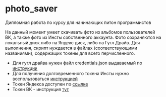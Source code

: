 # photo_saver
Дипломная работа по курсу для начинающих питон программистов

На данный момент умеет скачивать фото из альбомов пользователей ВК, а также фото из Инсты собственного аккаунта. Фото сохраняются на локальный диск либо на Яндекс диск, либо на Гугл Драйв.
Для выполнения, скрипт нуждается в файлах (соответствующими названиями), содержащих токены для всего перчисленного. 
- Для гугл драйва нужен файл credentials.json выдаваемый по [инструкции](https://developers.google.com/drive/api/v3/quickstart/python)
- Для получения долговременного токена Инсты нужно воспользоваться [инструкцией](https://developers.facebook.com/docs/instagram-basic-display-api/getting-started)
- Токен Яндекса доступен по [ссылке](https://yandex.ru/dev/disk/poligon/)
- Токен ВК - инструкция [тут](https://vk.com/dev/implicit_flow_user)
